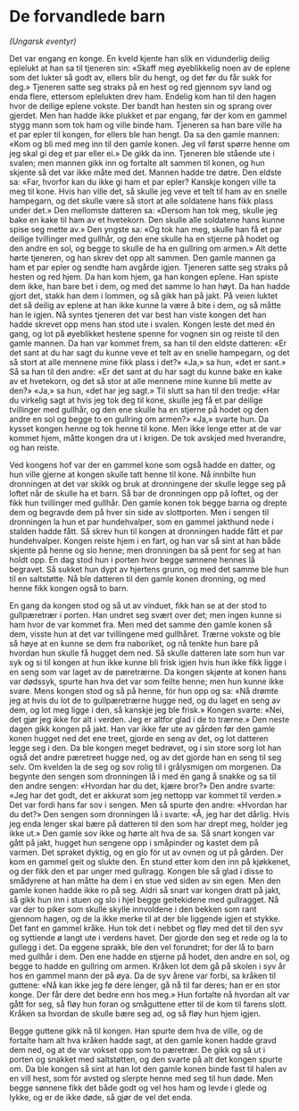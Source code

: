 # De forvandlede barn
*(Ungarsk eventyr)*

Det var engang en konge. En kveld kjente han slik en vidunderlig deilig eplelukt at han sa til tjeneren sin: «Skaff meg øyeblikkelig noen av de eplene som det lukter så godt av, ellers blir du hengt, og det før du får sukk for deg.» Tjeneren satte seg straks på en hest og red gjennom syv land og enda flere, ettersom eplelukten drev ham. Endelig kom han til den hagen hvor de deilige eplene vokste. Der bandt han hesten sin og sprang over gjerdet. Men han hadde ikke plukket et par engang, før der kom en gammel stygg mann som tok ham og ville binde ham. Tjeneren sa han bare ville ha et par epler til kongen, for ellers ble han hengt. Da sa den gamle mannen: «Kom og bli med meg inn til den gamle konen. Jeg vil først spørre henne om jeg skal gi deg et par eller ei.» De gikk da inn. Tjeneren ble stående ute i svalen; men mannen gikk inn og fortalte alt sammen til konen, og hun skjente så det var ikke måte med det. Mannen hadde tre døtre. Den eldste sa: «Far, hvorfor kan du ikke gi ham et par epler? Kanskje kongen ville ta meg til kone. Hvis han ville det, så skulle jeg veve et telt til ham av en snelle hampegarn, og det skulle være så stort at alle soldatene hans fikk plass under det.» Den mellomste datteren sa: «Dersom han tok meg, skulle jeg bake en kake til ham av et hvetekorn. Den skulle alle soldatene hans kunne spise seg mette av.» Den yngste sa: «Og tok han meg, skulle han få et par deilige tvillinger med gullhår, og den ene skulle ha en stjerne på hodet og den andre en sol, og begge to skulle de ha en gullring om armen.» Alt dette hørte tjeneren, og han skrev det opp alt sammen. Den gamle mannen ga ham et par epler og sendte ham avgårde igjen. Tjeneren satte seg straks på hesten og red hjem. Da han kom hjem, ga han kongen eplene. Han spiste dem ikke, han bare bet i dem, og med det samme lo han høyt. Da han hadde gjort det, stakk han dem i lommen, og så gikk han på jakt. På veien luktet det så deilig av eplene at han ikke kunne la være å bite i dem, og så måtte han le igjen. Nå syntes tjeneren det var best han viste kongen det han hadde skrevet opp mens han stod ute i svalen. Kongen leste det med én gang, og lot på øyeblikket hestene spenne for vognen sin og reiste til den gamle mannen. Da han var kommet frem, sa han til den eldste datteren: «Er det sant at du har sagt du kunne veve et telt av en snelle hampegarn, og det så stort at alle mennene mine fikk plass i det?» «Ja,» sa hun, «det er sant.» Så sa han til den andre: «Er det sant at du har sagt du kunne bake en kake av et hvetekorn, og det så stor at alle mennene mine kunne bli mette av den?» «Ja,» sa hun, «det har jeg sagt.» Til slutt sa han til den tredje: «Har du virkelig sagt at hvis jeg tok deg til kone, skulle jeg få et par deilige tvillinger med gullhår, og den ene skulle ha en stjerne på hodet og den andre en sol og begge to en gullring om armen?» «Ja,» svarte hun. Da kysset kongen henne og tok henne til kone. Men ikke lenge etter at de var kommet hjem, måtte kongen dra ut i krigen. De tok avskjed med hverandre, og han reiste.

Ved kongens hof var der en gammel kone som også hadde en datter, og hun ville gjerne at kongen skulle tatt henne til kone. Nå innbilte hun dronningen at det var skikk og bruk at dronningene der skulle legge seg på loftet når de skulle ha et barn. Så bar de dronningen opp på loftet, og der fikk hun tvillinger med gullhår. Den gamle konen tok begge barna og drepte dem og begravde dem på hver sin side av slottporten. Men i sengen til dronningen la hun et par hundehvalper, som en gammel jakthund nede i stalden hadde fått. Så skrev hun til kongen at dronningen hadde fått et par hundehvalper. Kongen reiste hjem i en fart, og han var så sint at han både skjente på henne og slo henne; men dronningen ba så pent for seg at han holdt opp. En dag stod hun i porten hvor begge sønnene hennes lå begravet. Så sukket hun dypt av hjertens grunn, og med det samme ble hun til en saltstøtte. Nå ble datteren til den gamle konen dronning, og med henne fikk kongen også to barn.

En gang da kongen stod og så ut av vinduet, fikk han se at der stod to gullpæretrær i porten. Han undret seg svært over det; men ingen kunne si ham hvor de var kommet fra. Men med det samme den gamle konen så dem, visste hun at det var tvillingene med gullhåret. Trærne vokste og ble så høye at en kunne se dem fra naboriket, og nå tenkte hun bare på hvordan hun skulle få hugget dem ned. Så skulle datteren late som hun var syk og si til kongen at hun ikke kunne bli frisk igjen hvis hun ikke fikk ligge i en seng som var laget av de pæretrærne. Da kongen skjønte at konen hans var dødssyk, spurte han hva det var som feilte henne; men hun kunne ikke svare. Mens kongen stod og så på henne, fór hun opp og sa: «Nå drømte jeg at hvis du lot de to gullpæretrærne hugge ned, og du laget en seng av dem, og lot meg ligge i den, så kanskje jeg ble frisk.» Kongen svarte: «Nei, det gjør jeg ikke for alt i verden. Jeg er altfor glad i de to trærne.» Den neste dagen gikk kongen på jakt. Han var ikke før ute av gården før den gamle konen hugget ned det ene treet, gjorde en seng av det, og lot datteren legge seg i den. Da ble kongen meget bedrøvet, og i sin store sorg lot han også det andre pæretreet hugge ned, og av det gjorde han en seng til seg selv. Om kvelden la de seg og sov rolig til i grålysmigen om morgenen. Da begynte den sengen som dronningen lå i med én gang å snakke og sa til den andre sengen: «Hvordan har du det, kjære bror?» Den andre svarte: «Jeg har det godt, det er akkurat som jeg nettopp var kommet til verden.» Det var fordi hans far sov i sengen. Men så spurte den andre: «Hvordan har du det?» Den sengen som dronningen lå i svarte: «Å, jeg har det dårlig. Hvis jeg enda lenger skal bære på datteren til den som har drept meg, holder jeg ikke ut.» Den gamle sov ikke og hørte alt hva de sa. Så snart kongen var gått på jakt, hugget hun sengene opp i småpinder og kastet dem på varmen. Det spraket dyktig, og en glo fór ut av ovnen og ut på gården. Der kom en gammel geit og slukte den. En stund etter kom den inn på kjøkkenet, og der fikk den et par unger med gullragg. Kongen ble så glad i disse to smådyrene at han måtte ha dem i en stue ved siden av sin egen. Men den gamle konen hadde ikke ro på seg. Aldri så snart var kongen dratt på jakt, så gikk hun inn i stuen og slo i hjel begge geitekidene med gullragget. Nå var der to piker som skulle skylle innvoldene i den bekken som rant gjennom hagen, og de la ikke merke til at der ble liggende igjen et stykke. Det fant en gammel kråke. Hun tok det i nebbet og fløy med det til den syv og syttiende ø langt ute i verdens havet. Der gjorde den seg et rede og la to gullegg i det. Da eggene sprakk, ble den vel forundret; for der lå to barn med gullhår i dem. Den ene hadde en stjerne på hodet, den andre en sol, og begge to hadde en gullring om armen. Kråken lot dem gå på skolen i syv år hos en gammel mann der på øya. Da de syv årene var forbi, sa kråken til guttene: «Nå kan ikke jeg fø dere lenger, gå nå til far deres; han er en stor konge. Der får dere det bedre enn hos meg.» Hun fortalte nå hvordan alt var gått for seg, så fløy hun foran og småguttene etter til de kom til farens slott. Kråken sa hvordan de skulle bære seg ad, og så fløy hun hjem igjen.

Begge guttene gikk nå til kongen. Han spurte dem hva de ville, og de fortalte ham alt hva kråken hadde sagt, at den gamle konen hadde gravd dem ned, og at de var vokset opp som to pæretrær. De gikk og så ut i porten og snakket med saltstøtten, og den svarte på alt det kongen spurte om. Da ble kongen så sint at han lot den gamle konen binde fast til halen av en vill hest, som fór avsted og slerpte henne med seg til hun døde. Men begge sønnene fikk det både godt og vel hos ham og levde i glede og lykke, og er de ikke døde, så gjør de vel det enda.